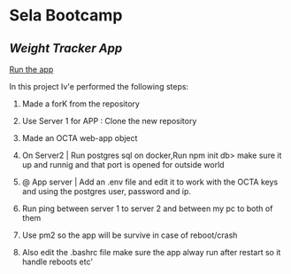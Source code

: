 # Sela Bootcamp
## _Weight Tracker App_


[Run the app](http://34.91.71.14:8080)

In this project Iv'e performed the following steps:
1. Made a forK from the repository

2. Use Server 1 for APP : Clone the new repository

3. Made an OCTA web-app object

4. On Server2 | Run postgres sql on docker,Run npm init db>  make sure it up and runnig and that port is opened for outside world

5. @ App server | Add an .env file and edit it to work with the OCTA keys and using the postgres user, password and ip.

6. Run ping between server 1 to server 2 and between my pc to both of them

7. Use pm2 so the app will be survive in case of reboot/crash

8. Also edit the .bashrc file make sure the app alway run after restart so it handle reboots etc'
